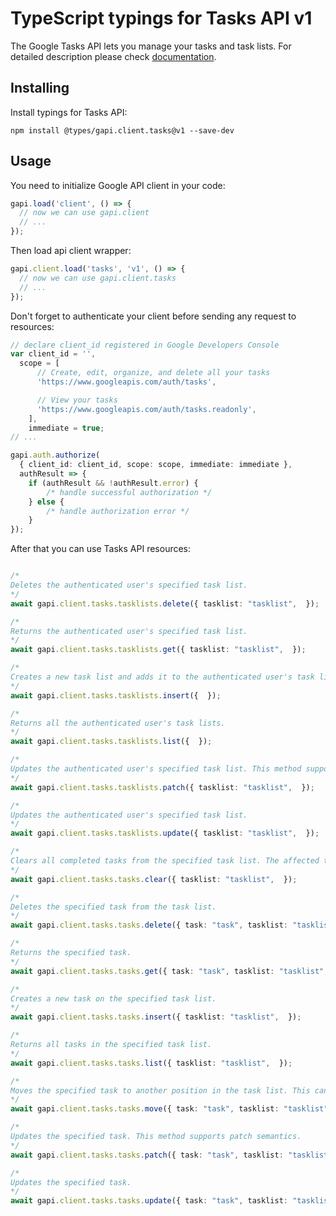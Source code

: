 # TypeScript typings for Tasks API v1

The Google Tasks API lets you manage your tasks and task lists.
For detailed description please check [documentation](https://developers.google.com/tasks/).

## Installing

Install typings for Tasks API:

```
npm install @types/gapi.client.tasks@v1 --save-dev
```

## Usage

You need to initialize Google API client in your code:

```typescript
gapi.load('client', () => {
  // now we can use gapi.client
  // ...
});
```

Then load api client wrapper:

```typescript
gapi.client.load('tasks', 'v1', () => {
  // now we can use gapi.client.tasks
  // ...
});
```

Don't forget to authenticate your client before sending any request to resources:

```typescript
// declare client_id registered in Google Developers Console
var client_id = '',
  scope = [ 
      // Create, edit, organize, and delete all your tasks
      'https://www.googleapis.com/auth/tasks',

      // View your tasks
      'https://www.googleapis.com/auth/tasks.readonly',
    ],
    immediate = true;
// ...

gapi.auth.authorize(
  { client_id: client_id, scope: scope, immediate: immediate },
  authResult => {
    if (authResult && !authResult.error) {
        /* handle successful authorization */
    } else {
        /* handle authorization error */
    }
});
```

After that you can use Tasks API resources:

```typescript

/*
Deletes the authenticated user's specified task list.
*/
await gapi.client.tasks.tasklists.delete({ tasklist: "tasklist",  });

/*
Returns the authenticated user's specified task list.
*/
await gapi.client.tasks.tasklists.get({ tasklist: "tasklist",  });

/*
Creates a new task list and adds it to the authenticated user's task lists.
*/
await gapi.client.tasks.tasklists.insert({  });

/*
Returns all the authenticated user's task lists.
*/
await gapi.client.tasks.tasklists.list({  });

/*
Updates the authenticated user's specified task list. This method supports patch semantics.
*/
await gapi.client.tasks.tasklists.patch({ tasklist: "tasklist",  });

/*
Updates the authenticated user's specified task list.
*/
await gapi.client.tasks.tasklists.update({ tasklist: "tasklist",  });

/*
Clears all completed tasks from the specified task list. The affected tasks will be marked as 'hidden' and no longer be returned by default when retrieving all tasks for a task list.
*/
await gapi.client.tasks.tasks.clear({ tasklist: "tasklist",  });

/*
Deletes the specified task from the task list.
*/
await gapi.client.tasks.tasks.delete({ task: "task", tasklist: "tasklist",  });

/*
Returns the specified task.
*/
await gapi.client.tasks.tasks.get({ task: "task", tasklist: "tasklist",  });

/*
Creates a new task on the specified task list.
*/
await gapi.client.tasks.tasks.insert({ tasklist: "tasklist",  });

/*
Returns all tasks in the specified task list.
*/
await gapi.client.tasks.tasks.list({ tasklist: "tasklist",  });

/*
Moves the specified task to another position in the task list. This can include putting it as a child task under a new parent and/or move it to a different position among its sibling tasks.
*/
await gapi.client.tasks.tasks.move({ task: "task", tasklist: "tasklist",  });

/*
Updates the specified task. This method supports patch semantics.
*/
await gapi.client.tasks.tasks.patch({ task: "task", tasklist: "tasklist",  });

/*
Updates the specified task.
*/
await gapi.client.tasks.tasks.update({ task: "task", tasklist: "tasklist",  });
```
